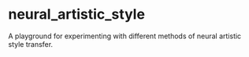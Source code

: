 # neural_artistic_style
A playground for experimenting with different methods of neural artistic style transfer.
